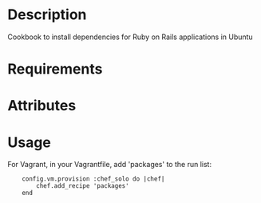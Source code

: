 Description
===========

Cookbook to install dependencies for Ruby on Rails applications in Ubuntu

Requirements
============

Attributes
==========

Usage
=====

For Vagrant, in your Vagrantfile, add 'packages' to the run list:

		config.vm.provision :chef_solo do |chef|
			chef.add_recipe 'packages'
		end

